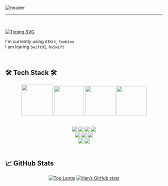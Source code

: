 
![header](https://capsule-render.vercel.app/api?type=waving&color=gradient&height=300&section=header&text=Welcome+to+Han's+GitHub!+👋&fontSize=45&animation=fadeIn&fontAlignY=38&desc=&descAlignY=51&descAlign=62)

<div align="left">
 
 ---
 
  <br>
 
 [![Typing SVG](https://readme-typing-svg.demolab.com?font=Alkatra&weight=500&size=45&duration=4000&pause=3&color=B897FF&center=false&vCenter=false&multiline=true&repeat=true&width=1000&height=100&lines=Hello+I'm+iOS+Developer+Han+jiwook)](https://git.io/typing-svg)
 
 I'm currently using `UIKit`, `Combine` <br>
 I am learing `SwiftUI`, `RxSwift` <br>
 
 <br>
  
  ## 🛠 Tech Stack 🛠
  <div align="center">
    <img height="100" src="https://user-images.githubusercontent.com/50406861/201713355-a788da3c-58aa-415f-9a0c-3980cea3216c.png"/>
    <img height="96" src="https://developer.apple.com/assets/elements/icons/swift/swift-64x64_2x.png"/>
    <img height="96" src="https://user-images.githubusercontent.com/50406861/201712753-9c71c80b-8cf0-49a3-bea6-79601fc89209.png"/>
    <img width="96" height="96" src="https://user-images.githubusercontent.com/50406861/201710136-a0336970-000d-4815-af77-1f2d2c6cf5a5.png"/>
    <br>
    <br>
  </div>
  
  <div align="center">
  <p dir="auto">
    <img src="https://img.shields.io/badge/Swift-F05138?style=for-the-badge&logo=Swift&logoColor=white"/></a>
    <img src="https://img.shields.io/badge/Python-3776AB?style=for-the-badge&logo=Python&logoColor=white"/></a>
    <img src="https://img.shields.io/badge/Xcode-147EFB?style=for-the-badge&logo=Xcode&logoColor=white"/></a>
    <img src="https://img.shields.io/badge/Firebase-FFCA28?style=for-the-badge&logo=Firebase&logoColor=white"/></a>
<!--     <img src="https://img.shields.io/badge/ReactiveX-B7178C?style=for-the-badge&logo=ReactiveX&logoColor=white"/></a> -->
    <br>
    <img src="https://img.shields.io/badge/Git-F05032?style=for-the-badge&logo=Git&logoColor=white"/></a>
    <img src="https://img.shields.io/badge/GitHub-181717?style=for-the-badge&logo=GitHub&logoColor=white"/></a>
    <img src="https://img.shields.io/badge/Postman-FF6C37?style=for-the-badge&logo=Postman&logoColor=white"/></a>
    <br>
    <img src="https://img.shields.io/badge/Slack-4A154B?style=for-the-badge&logo=Slack&logoColor=white"/></a>
    <img src="https://img.shields.io/badge/Discord-5865F2?style=for-the-badge&logo=Discord&logoColor=white"/></a>
    <br/>
    <br/>
    </div>

  
  ## 📈 GitHub Stats
  <div align="center">
   
   <!-- [![Top Langs](https://github-readme-stats.vercel.app/api/top-langs/?username=z-wook&layout=compact&theme=dracula)](https://github.com/anuraghazra/github-readme-stats) -->
   [![Top Langs](https://github-readme-stats.vercel.app/api/top-langs/?username=z-wook&theme=dracula)](https://github.com/anuraghazra/github-readme-stats)
   [![Han’s GitHub stats](https://github-readme-stats-git-masterrstaa-rickstaa.vercel.app/api?username=z-wook&show_icons=true&theme=dracula)](https://github.com/oasis444/github-readme-stats)
  
</div>
</div>
